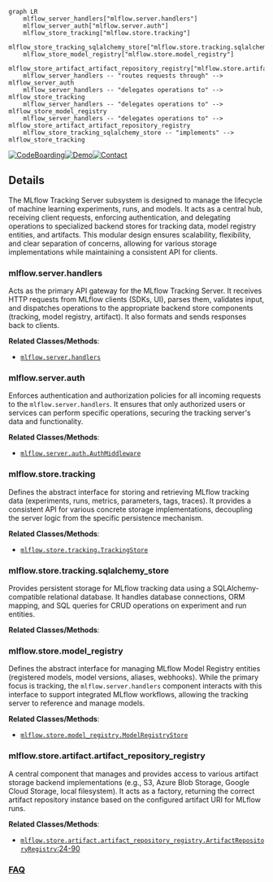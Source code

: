```mermaid
graph LR
    mlflow_server_handlers["mlflow.server.handlers"]
    mlflow_server_auth["mlflow.server.auth"]
    mlflow_store_tracking["mlflow.store.tracking"]
    mlflow_store_tracking_sqlalchemy_store["mlflow.store.tracking.sqlalchemy_store"]
    mlflow_store_model_registry["mlflow.store.model_registry"]
    mlflow_store_artifact_artifact_repository_registry["mlflow.store.artifact.artifact_repository_registry"]
    mlflow_server_handlers -- "routes requests through" --> mlflow_server_auth
    mlflow_server_handlers -- "delegates operations to" --> mlflow_store_tracking
    mlflow_server_handlers -- "delegates operations to" --> mlflow_store_model_registry
    mlflow_server_handlers -- "delegates operations to" --> mlflow_store_artifact_artifact_repository_registry
    mlflow_store_tracking_sqlalchemy_store -- "implements" --> mlflow_store_tracking
```

[![CodeBoarding](https://img.shields.io/badge/Generated%20by-CodeBoarding-9cf?style=flat-square)](https://github.com/CodeBoarding/GeneratedOnBoardings)[![Demo](https://img.shields.io/badge/Try%20our-Demo-blue?style=flat-square)](https://www.codeboarding.org/demo)[![Contact](https://img.shields.io/badge/Contact%20us%20-%20contact@codeboarding.org-lightgrey?style=flat-square)](mailto:contact@codeboarding.org)

## Details

The MLflow Tracking Server subsystem is designed to manage the lifecycle of machine learning experiments, runs, and models. It acts as a central hub, receiving client requests, enforcing authentication, and delegating operations to specialized backend stores for tracking data, model registry entities, and artifacts. This modular design ensures scalability, flexibility, and clear separation of concerns, allowing for various storage implementations while maintaining a consistent API for clients.

### mlflow.server.handlers
Acts as the primary API gateway for the MLflow Tracking Server. It receives HTTP requests from MLflow clients (SDKs, UI), parses them, validates input, and dispatches operations to the appropriate backend store components (tracking, model registry, artifact). It also formats and sends responses back to clients.


**Related Classes/Methods**:

- <a href="https://github.com/mlflow/mlflow/blob/master/mlflow/server/handlers.py" target="_blank" rel="noopener noreferrer">`mlflow.server.handlers`</a>


### mlflow.server.auth
Enforces authentication and authorization policies for all incoming requests to the `mlflow.server.handlers`. It ensures that only authorized users or services can perform specific operations, securing the tracking server's data and functionality.


**Related Classes/Methods**:

- <a href="https://github.com/mlflow/mlflow/blob/master/mlflow/server/auth/__init__.py" target="_blank" rel="noopener noreferrer">`mlflow.server.auth.AuthMiddleware`</a>


### mlflow.store.tracking
Defines the abstract interface for storing and retrieving MLflow tracking data (experiments, runs, metrics, parameters, tags, traces). It provides a consistent API for various concrete storage implementations, decoupling the server logic from the specific persistence mechanism.


**Related Classes/Methods**:

- <a href="https://github.com/mlflow/mlflow/blob/master/mlflow/store/tracking/__init__.py" target="_blank" rel="noopener noreferrer">`mlflow.store.tracking.TrackingStore`</a>


### mlflow.store.tracking.sqlalchemy_store
Provides persistent storage for MLflow tracking data using a SQLAlchemy-compatible relational database. It handles database connections, ORM mapping, and SQL queries for CRUD operations on experiment and run entities.


**Related Classes/Methods**:



### mlflow.store.model_registry
Defines the abstract interface for managing MLflow Model Registry entities (registered models, model versions, aliases, webhooks). While the primary focus is tracking, the `mlflow.server.handlers` component interacts with this interface to support integrated MLflow workflows, allowing the tracking server to reference and manage models.


**Related Classes/Methods**:

- <a href="https://github.com/mlflow/mlflow/blob/master/mlflow/store/model_registry/__init__.py" target="_blank" rel="noopener noreferrer">`mlflow.store.model_registry.ModelRegistryStore`</a>


### mlflow.store.artifact.artifact_repository_registry
A central component that manages and provides access to various artifact storage backend implementations (e.g., S3, Azure Blob Storage, Google Cloud Storage, local filesystem). It acts as a factory, returning the correct artifact repository instance based on the configured artifact URI for MLflow runs.


**Related Classes/Methods**:

- <a href="https://github.com/mlflow/mlflow/blob/master/mlflow/store/artifact/artifact_repository_registry.py#L24-L90" target="_blank" rel="noopener noreferrer">`mlflow.store.artifact.artifact_repository_registry.ArtifactRepositoryRegistry`:24-90</a>




### [FAQ](https://github.com/CodeBoarding/GeneratedOnBoardings/tree/main?tab=readme-ov-file#faq)